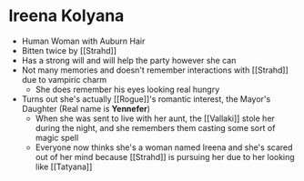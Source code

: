 # Ireena Kolyana
* Human Woman with Auburn Hair
* Bitten twice by [[Strahd]]
* Has a strong will and will help the party however she can
* Not many memories and doesn't remember interactions with [[Strahd]] due to vampiric charm
  * She does remember his eyes looking real hungry
 * Turns out she's actually [[Rogue]]'s romantic interest, the Mayor's Daughter (Real name is **Yennefer**)
   * When she was sent to live with her aunt, the [[Vallaki]] stole her during the night, and she remembers them casting some sort of magic spell
   * Everyone now thinks she's a woman named Ireena and she's scared out of her mind because [[Strahd]] is pursuing her due to her looking like [[Tatyana]]